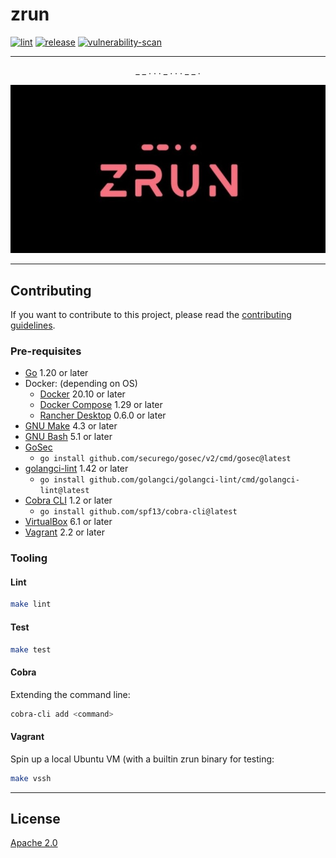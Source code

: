 # zrun

[![lint](https://github.com/zcubbs/zrun/actions/workflows/lint.yml/badge.svg)](https://github.com/zcubbs/zrun/actions/workflows/lint.yml)
[![release](https://github.com/zcubbs/zrun/actions/workflows/release.yml/badge.svg)](https://github.com/zcubbs/zrun/actions/workflows/release.yml)
[![vulnerability-scan](https://github.com/zcubbs/zrun/actions/workflows/vulnerability-scan.yml/badge.svg)](https://github.com/zcubbs/zrun/actions/workflows/vulnerability-scan.yml)

---
<p align="center">
  _ _ . .  . _ .  . . _  _ .
</p>
<p align="center">
  <img width="750" src="_assets/zrun_alt.jpg">
</p>

---
## Contributing

If you want to contribute to this project, please read the [contributing guidelines](CONTRIBUTING.md).

### Pre-requisites

- [Go](https://go.dev/doc/install) 1.20 or later
- Docker: (depending on OS)
  - [Docker](https://docs.docker.com/get-docker/) 20.10 or later
  - [Docker Compose](https://docs.docker.com/compose/install/) 1.29 or later
  - [Rancher Desktop](https://rancherdesktop.io/) 0.6.0 or later
- [GNU Make](https://www.gnu.org/software/make/) 4.3 or later
- [GNU Bash](https://www.gnu.org/software/bash/) 5.1 or later
- [GoSec](https://github.com/securego/gosec)
  - `go install github.com/securego/gosec/v2/cmd/gosec@latest`
- [golangci-lint](https://golangci-lint.run/usage/install/) 1.42 or later 
  - `go install github.com/golangci/golangci-lint/cmd/golangci-lint@latest`
- [Cobra CLI](https://github.com/spf13/cobra-cli) 1.2 or later
  - `go install github.com/spf13/cobra-cli@latest`
- [VirtualBox](https://www.virtualbox.org/wiki/Downloads) 6.1 or later
- [Vagrant](https://www.vagrantup.com/downloads) 2.2 or later

### Tooling

#### Lint
```bash
make lint
```

#### Test
```bash
make test
```

#### Cobra
Extending the command line:
```bash
cobra-cli add <command>
```

#### Vagrant
Spin up a local Ubuntu VM (with a builtin zrun binary for testing:

```bash
make vssh
```

---
## License

[Apache 2.0](LICENSE)
